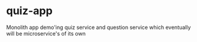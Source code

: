 # quiz-app
Monolith app demo'ing quiz service and question service which eventually will be microservice's of its own

